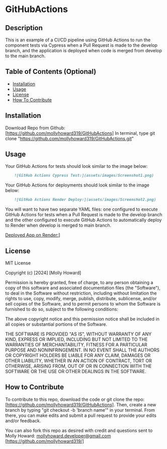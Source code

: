 # GitHubActions

## Description

This is an example of a CI/CD pipeline using GitHub Actions to run the component tests via Cypress when a Pull Request is made to the develop branch, and the application is deployed when code is merged from develop to the main branch.

## Table of Contents (Optional)

- [Installation](#installation)
- [Usage](#usage)
- [License](#license)
- [How To Contribute](#howtocontribute)

## Installation
Download Repo from Github: [https://github.com/mollyhoward319/GitHubActions] 
In terminal, type git clone "https://github.com/mollyhoward319/GitHubActions.git"

## Usage

Your GitHub Actions for tests should look similar to the image below:


```md
    ![GitHub Actions Cypress Test:](assets/images/Screenshot1.png)
```

Your GitHub Actions for deployments should look similar to the image below:

```md
    ![GitHub Actions Render Deploy:](assets/images/Screenshot2.png)
```


You will want to have two separate YAML files: one configured to execute GitHub Actions for tests when a Pull Request is made to the develop branch and the other configured to execute GitHub Actions to automatically deploy to Render when develop is merged to main branch.
 
 [Deployed App on Render:](https://githubactions-mfou.onrender.com)]

## License

MIT License

Copyright (c) [2024] [Molly Howard]

Permission is hereby granted, free of charge, to any person obtaining a copy of this software and associated documentation files (the "Software"), to deal in the Software without restriction, including without limitation the rights to use, copy, modify, merge, publish, distribute, sublicense, and/or sell copies of the Software, and to permit persons to whom the Software is furnished to do so, subject to the following conditions:

The above copyright notice and this permission notice shall be included in all copies or substantial portions of the Software.

THE SOFTWARE IS PROVIDED "AS IS", WITHOUT WARRANTY OF ANY KIND, EXPRESS OR IMPLIED, INCLUDING BUT NOT LIMITED TO THE WARRANTIES OF MERCHANTABILITY, FITNESS FOR A PARTICULAR PURPOSE AND NONINFRINGEMENT. IN NO EVENT SHALL THE AUTHORS OR COPYRIGHT HOLDERS BE LIABLE FOR ANY CLAIM, DAMAGES OR OTHER LIABILITY, WHETHER IN AN ACTION OF CONTRACT, TORT OR OTHERWISE, ARISING FROM, OUT OF OR IN CONNECTION WITH THE SOFTWARE OR THE USE OR OTHER DEALINGS IN THE SOFTWARE.


## How to Contribute
To contribute to this repo, download the code or git clone the repo: [https://github.com/mollyhoward319/GitHubActions]. Then, create a new branch by typing "git checkout -b 'branch name'" in your terminal. From there, you can make edits and submit a pull request to provide your edits and/or feedback.

You can also fork this repo as desired with credit and questions sent to Molly Howard: mollyhoward.developer@gmail.com [https://github.com/mollyhoward319/]
